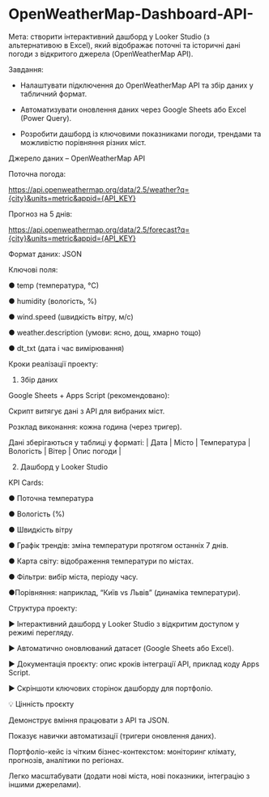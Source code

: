 # OpenWeatherMap-Dashboard-API-

Мета: створити інтерактивний дашборд у Looker Studio (з альтернативою в Excel), який відображає поточні та історичні дані погоди з відкритого джерела (OpenWeatherMap API).

Завдання: 
- Налаштувати підключення до OpenWeatherMap API та збір даних у табличний формат.

- Автоматизувати оновлення даних через Google Sheets або Excel (Power Query).

- Розробити дашборд із ключовими показниками погоди, трендами та можливістю порівняння різних міст.

Джерело даних – OpenWeatherMap API

Поточна погода:

https://api.openweathermap.org/data/2.5/weather?q={city}&units=metric&appid={API_KEY}

Прогноз на 5 днів:

https://api.openweathermap.org/data/2.5/forecast?q={city}&units=metric&appid={API_KEY}


Формат даних: JSON

Ключові поля:

● temp (температура, °C)

● humidity (вологість, %)

● wind.speed (швидкість вітру, м/с)

● weather.description (умови: ясно, дощ, хмарно тощо)

● dt_txt (дата і час вимірювання)

Кроки реалізації проекту:
1. Збір даних

Google Sheets + Apps Script (рекомендовано):

Скрипт витягує дані з API для вибраних міст.

Розклад виконання: кожна година (через тригер).

Дані зберігаються у таблиці у форматі:
| Дата | Місто | Температура | Вологість | Вітер | Опис погоди |

2. Дашборд у Looker Studio

KPI Cards:

● Поточна температура

● Вологість (%)

● Швидкість вітру

● Графік трендів: зміна температури протягом останніх 7 днів.

● Карта світу: відображення температури по містах.

● Фільтри: вибір міста, періоду часу.

●Порівняння: наприклад, “Київ vs Львів” (динаміка температури).

Структура проекту:

▶ Інтерактивний дашборд у Looker Studio з відкритим доступом у режимі перегляду.

▶ Автоматично оновлюваний датасет (Google Sheets або Excel).

▶ Документація проєкту: опис кроків інтеграції API, приклад коду Apps Script.

▶ Скріншоти ключових сторінок дашборду для портфоліо.

💡 Цінність проєкту

Демонструє вміння працювати з API та JSON.

Показує навички автоматизації (тригери оновлення даних).

Портфоліо-кейс із чітким бізнес-контекстом: моніторинг клімату, прогнозів, аналітики по регіонах.

Легко масштабувати (додати нові міста, нові показники, інтеграцію з іншими джерелами).
